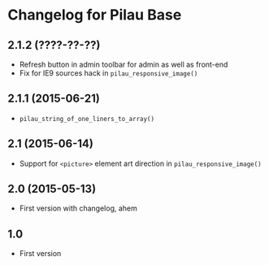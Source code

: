 # Changelog for Pilau Base

## 2.1.2 (????-??-??)
* Refresh button in admin toolbar for admin as well as front-end
* Fix for IE9 sources hack in `pilau_responsive_image()`

## 2.1.1 (2015-06-21)
* `pilau_string_of_one_liners_to_array()`

## 2.1 (2015-06-14)
* Support for `<picture>` element art direction in `pilau_responsive_image()`

## 2.0 (2015-05-13)
* First version with changelog, ahem

## 1.0
* First version
